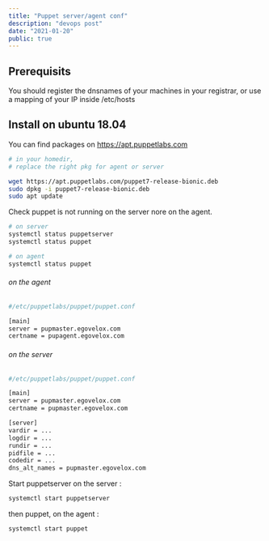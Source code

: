 ```yaml
---
title: "Puppet server/agent conf"
description: "devops post"
date: "2021-01-20"
public: true
---
```



## Prerequisits
You should register the dnsnames of your machines in your registrar, or use
a mapping of your IP inside /etc/hosts

## Install on ubuntu 18.04
You can find packages on https://apt.puppetlabs.com
```bash
# in your homedir, 
# replace the right pkg for agent or server

wget https://apt.puppetlabs.com/puppet7-release-bionic.deb
sudo dpkg -i puppet7-release-bionic.deb
sudo apt update

```

Check puppet is not running on the server nore on the agent.

```bash
# on server
systemctl status puppetserver
systemctl status puppet

# on agent
systemctl status puppet

```

###### on the agent

```bash
#/etc/puppetlabs/puppet/puppet.conf

[main]
server = pupmaster.egovelox.com
certname = pupagent.egovelox.com

```
###### on the server

```bash
#/etc/puppetlabs/puppet/puppet.conf

[main]
server = pupmaster.egovelox.com
certname = pupmaster.egovelox.com

[server]
vardir = ...
logdir = ...
rundir = ...
pidfile = ...
codedir = ...
dns_alt_names = pupmaster.egovelox.com

```

Start puppetserver on the server :
```bash
systemctl start puppetserver
```
then puppet, on the agent :
```bash
systemctl start puppet
```







